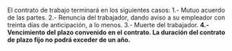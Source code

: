 
El contrato de trabajo terminará en los siguientes casos: 1.- Mutuo acuerdo de las partes. 2.- Renuncia del trabajador, dando aviso a su empleador con treinta días de anticipación, a lo menos. 3.- Muerte del trabajador. **4.- Vencimiento del plazo convenido en el contrato. La duración del contrato de plazo fijo no podrá exceder de un año.**